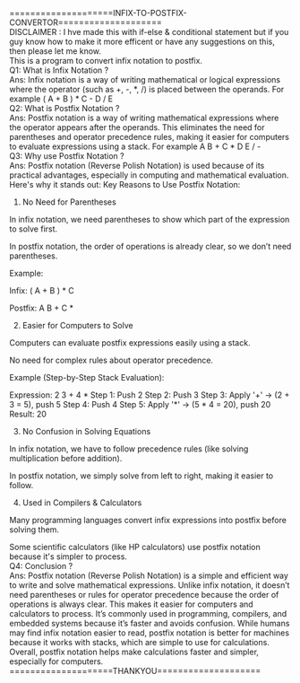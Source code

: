 ====================INFIX-TO-POSTFIX-CONVERTOR====================
<BR>
DISCLAIMER : I hve made this with if-else & conditional statement but if you guy know how to make it more efficent or have any suggestions on this, then please let me know. 
<BR>
This is a program to convert infix notation to postfix.
<BR>
Q1: What is Infix Notation ?<BR>
Ans: Infix notation is a way of writing mathematical or logical expressions where the operator (such as +, -, *, /) is placed between the operands. For example ( A + B ) * C - D / E
<BR>
Q2: What is Postfix Notation ?<BR>
Ans: Postfix notation is a way of writing mathematical expressions where the operator appears after the operands. This eliminates the need for parentheses and operator precedence rules, making it easier for computers to evaluate expressions using a stack. For example A B + C * D E / -
<BR>
Q3: Why use Postfix Notation ?<BR>
Ans: Postfix notation (Reverse Polish Notation) is used because of its practical advantages, especially in computing and mathematical evaluation. Here's why it stands out:
Key Reasons to Use Postfix Notation:
1. No Need for Parentheses 

In infix notation, we need parentheses to show which part of the expression to solve first.

In postfix notation, the order of operations is already clear, so we don’t need parentheses.

Example:

Infix: ( A + B ) * C

Postfix: A B + C *

2. Easier for Computers to Solve 

Computers can evaluate postfix expressions easily using a stack.

No need for complex rules about operator precedence.

Example (Step-by-Step Stack Evaluation):

Expression: 2 3 + 4 *
Step 1: Push 2
Step 2: Push 3
Step 3: Apply '+' → (2 + 3 = 5), push 5
Step 4: Push 4
Step 5: Apply '*' → (5 * 4 = 20), push 20
Result: 20

3. No Confusion in Solving Equations 

In infix notation, we have to follow precedence rules (like solving multiplication before addition).

In postfix notation, we simply solve from left to right, making it easier to follow.

4. Used in Compilers & Calculators 

Many programming languages convert infix expressions into postfix before solving them.

Some scientific calculators (like HP calculators) use postfix notation because it's simpler to process.
<BR>
Q4: Conclusion ?<BR>
Ans: Postfix notation (Reverse Polish Notation) is a simple and efficient way to write and solve mathematical expressions. Unlike infix notation, it doesn’t need parentheses or rules for operator precedence because the order of operations is always clear. This makes it easier for computers and calculators to process.
It’s commonly used in programming, compilers, and embedded systems because it’s faster and avoids confusion. While humans may find infix notation easier to read, postfix notation is better for machines because it works with stacks, which are simple to use for calculations.
Overall, postfix notation helps make calculations faster and simpler, especially for computers.
<BR>
====================THANKYOU====================
